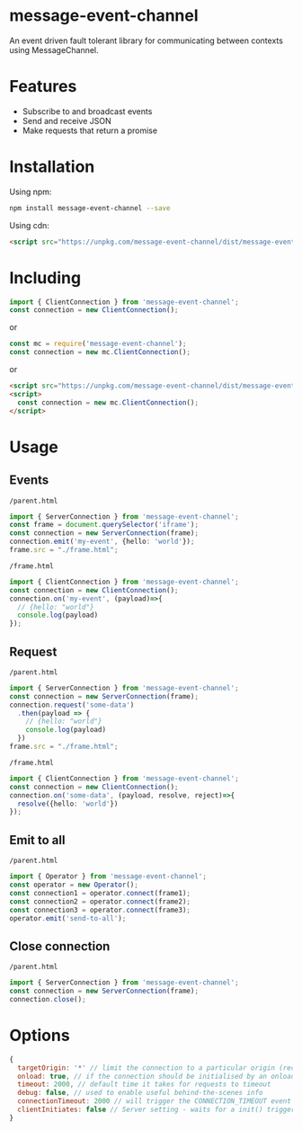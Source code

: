 # message-event-channel

An event driven fault tolerant library for communicating between contexts using MessageChannel.

# Features

* Subscribe to and broadcast events
* Send and receive JSON
* Make requests that return a promise

# Installation

Using npm:

``` sh
npm install message-event-channel --save
```

Using cdn:

``` html
<script src="https://unpkg.com/message-event-channel/dist/message-event-channel.umd.js"></script>
```
# Including

```ts
import { ClientConnection } from 'message-event-channel';
const connection = new ClientConnection();
```

or

```js
const mc = require('message-event-channel');
const connection = new mc.ClientConnection();
```

or
``` html
<script src="https://unpkg.com/message-event-channel/dist/message-event-channel.umd.js"></script>
<script>
  const connection = new mc.ClientConnection();
</script>
```


# Usage
## Events

`/parent.html`

```ts
import { ServerConnection } from 'message-event-channel';
const frame = document.querySelector('iframe');
const connection = new ServerConnection(frame);
connection.emit('my-event', {hello: 'world'});
frame.src = "./frame.html";
```

`/frame.html`

```ts
import { ClientConnection } from 'message-event-channel';
const connection = new ClientConnection();
connection.on('my-event', (payload)=>{
  // {hello: "world"}
  console.log(payload)
});
```

## Request

`/parent.html`

```ts
import { ServerConnection } from 'message-event-channel';
const connection = new ServerConnection(frame);
connection.request('some-data')
  .then(payload => {
    // {hello: "world"}
    console.log(payload)
  })
frame.src = "./frame.html";
```

`/frame.html`

```ts
import { ClientConnection } from 'message-event-channel';
const connection = new ClientConnection();
connection.on('some-data', (payload, resolve, reject)=>{
  resolve({hello: 'world'})
});
```

## Emit to all

`/parent.html`

```ts
import { Operator } from 'message-event-channel';
const operator = new Operator();
const connection1 = operator.connect(frame1);
const connection2 = operator.connect(frame2);
const connection3 = operator.connect(frame3);
operator.emit('send-to-all');
```

## Close connection

`/parent.html`

```js
import { ServerConnection } from 'message-event-channel';
const connection = new ServerConnection(frame);
connection.close();
```


# Options
```js
{
  targetOrigin: '*' // limit the connection to a particular origin (reccomended)
  onload: true, // if the connection should be initialised by an onload event or manually using init()
  timeout: 2000, // default time it takes for requests to timeout
  debug: false, // used to enable useful behind-the-scenes info
  connectionTimeout: 2000 // will trigger the CONNECTION_TIMEOUT event if a connection hasn't been established by this time, can be set to false.
  clientInitiates: false // Server setting - waits for a init() trigger from the child frame before initiating.
}
```
